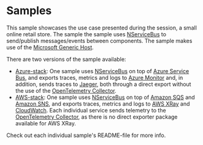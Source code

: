 # Samples

This sample showcases the use case presented during the session, a small online retail store. The sample the sample uses [NServiceBus](https://docs.particular.net/) to send/publish messages/events between components. The sample makes use of the [Microsoft Generic Host](https://docs.microsoft.com/en-us/dotnet/core/extensions/generic-host).

There are two versions of the sample available:
- [Azure-stack](azure/README.md): One sample uses [NServiceBus](https://docs.particular.net/) on top of [Azure Service Bus](https://docs.microsoft.com/en-us/azure/service-bus-messaging/service-bus-messaging-overview), and exports traces, metrics and logs to [Azure Monitor](https://learn.microsoft.com/en-us/azure/azure-monitor/overview) and, in addition, sends traces to [Jaeger](https://www.jaegertracing.io/), both through a direct export without the use of the [OpenTelemetry Collector](https://opentelemetry.io/docs/collector/).
- [AWS-stack](aws/README.md): One sample uses [NServiceBus](https://docs.particular.net/) on top of [Amazon SQS](https://docs.aws.amazon.com/AWSSimpleQueueService/latest/SQSDeveloperGuide/welcome.html) and [Amazon SNS](https://docs.aws.amazon.com/sns/latest/dg/welcome.html), and exports traces, metrics and logs to [AWS XRay](https://docs.aws.amazon.com/xray/latest/devguide/aws-xray.html) and [CloudWatch](https://docs.aws.amazon.com/cloudwatch/). Each individual service sends telemetry to the [OpenTelemetry Collector](https://opentelemetry.io/docs/collector/), as there is no direct exporter package available for AWS XRay.

Check out each individual sample's README-file for more info.